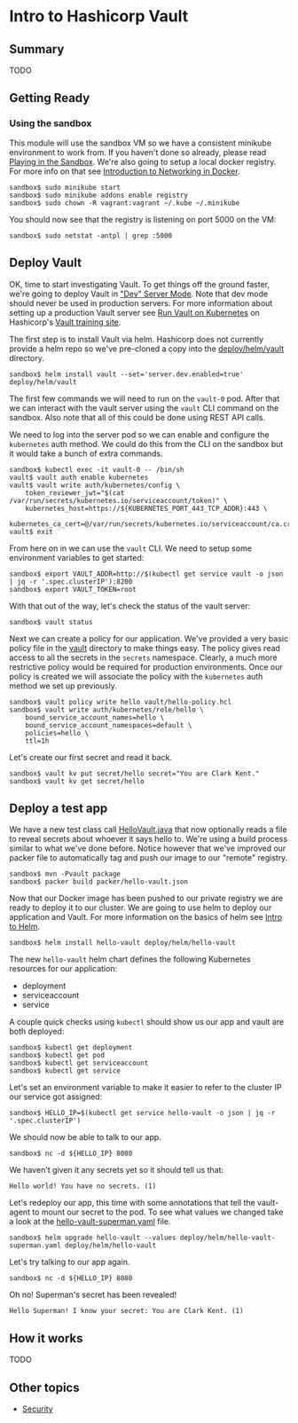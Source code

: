 # Intro to Hashicorp Vault
## Summary
TODO

## Getting Ready
### Using the sandbox
This module will use the sandbox VM so we have a consistent minikube environment to work from. If you haven't done so
already, please read [Playing in the Sandbox](../../doc/playing_in_the_sandbox.md). We're also going to setup a local
docker registry. For more info on that see [Introduction to Networking in Docker](../intro_to_networking_in_docker/README.md).

```shell script
sandbox$ sudo minikube start
sandbox$ sudo minikube addons enable registry
sandbox$ sudo chown -R vagrant:vagrant ~/.kube ~/.minikube
```

You should now see that the registry is listening on port 5000 on the VM:

```shell script
sandbox$ sudo netstat -antpl | grep :5000
```

## Deploy Vault
OK, time to start investigating Vault. To get things off the ground faster, we're going to deploy Vault in
["Dev" Server Mode](https://www.vaultproject.io/docs/concepts/dev-server/). Note that dev mode should never be used in
production servers. For more information about setting up a production Vault server see
[Run Vault on Kubernetes](https://learn.hashicorp.com/vault?track=getting-started-k8s) on Hashicorp's 
[Vault training site](https://learn.hashicorp.com/vault).

The first step is to install Vault via helm. Hashicorp does not currently provide a helm repo so we've pre-cloned a copy
into the [deploy/helm/vault](../../deploy/helm/vault) directory.

```shell script
sandbox$ helm install vault --set='server.dev.enabled=true' deploy/helm/vault
```

The first few commands we will need to run on the `vault-0` pod. After that we can interact with the vault server using
the `vault` CLI command on the sandbox. Also note that all of this could be done using REST API calls.

We need to log into the server pod so we can enable and configure the `kubernetes` auth method. We could do this from
the CLI on the sandbox but it would take a bunch of extra commands.

```shell script
sandbox$ kubectl exec -it vault-0 -- /bin/sh
vault$ vault auth enable kubernetes
vault$ vault write auth/kubernetes/config \
    token_reviewer_jwt="$(cat /var/run/secrets/kubernetes.io/serviceaccount/token)" \
    kubernetes_host=https://${KUBERNETES_PORT_443_TCP_ADDR}:443 \
    kubernetes_ca_cert=@/var/run/secrets/kubernetes.io/serviceaccount/ca.crt
vault$ exit
```

From here on in we can use the `vault` CLI. We need to setup some environment variables to get started:

```shell script
sandbox$ export VAULT_ADDR=http://$(kubectl get service vault -o json | jq -r '.spec.clusterIP'):8200
sandbox$ export VAULT_TOKEN=root
```

With that out of the way, let's check the status of the vault server:

```shell script
sandbox$ vault status
```

Next we can create a policy for our application. We've provided a very basic policy file in the [vault](../../vault) directory to
make things easy. The policy gives read access to all the secrets in the `secrets` namespace. Clearly, a much more
restrictive policy would be required for production environments. Once our policy is created we will associate the
policy with the `kubernetes` auth method we set up previously.

```shell script
sandbox$ vault policy write hello vault/hello-policy.hcl
sandbox$ vault write auth/kubernetes/role/hello \
    bound_service_account_names=hello \
    bound_service_account_namespaces=default \
    policies=hello \
    ttl=1h
```

Let's create our first secret and read it back.

```shell script
sandbox$ vault kv put secret/hello secret="You are Clark Kent."
sandbox$ vault kv get secret/hello
```

## Deploy a test app
We have a new test class call [HelloVault.java](../../src/main/java/com/analysts/containerdemo/HelloVault.java) that now
optionally reads a file to reveal secrets about whoever it says hello to. We're using a build process similar to what
we've done before. Notice however that we've improved our packer file to automatically tag and push our image to our
"remote" registry.

```shell script
sandbox$ mvn -Pvault package
sandbox$ packer build packer/hello-vault.json
```

Now that our Docker image has been pushed to our private registry we are ready to deploy it to our cluster. We are going
to use helm to deploy our application and Vault. For more information on the basics of helm see
[Intro to Helm](../intro_to_helm/README.md).

```shell script
sandbox$ helm install hello-vault deploy/helm/hello-vault
```

The new `hello-vault` helm chart defines the following Kubernetes resources for our application:
- deployment
- serviceaccount
- service

A couple quick checks using `kubectl` should show us our app and vault are both deployed:

```shell script
sandbox$ kubectl get deployment
sandbox$ kubectl get pod
sandbox$ kubectl get serviceaccount
sandbox$ kubectl get service
```

Let's set an environment variable to make it easier to refer to the cluster IP our service got assigned:

```shell script
sandbox$ HELLO_IP=$(kubectl get service hello-vault -o json | jq -r '.spec.clusterIP')
```

We should now be able to talk to our app.

```shell script
sandbox$ nc -d ${HELLO_IP} 8080
```

We haven't given it any secrets yet so it should tell us that:

```text
Hello world! You have no secrets. (1)
```

Let's redeploy our app, this time with some annotations that tell the vault-agent to mount our secret to the pod. To see
what values we changed take a look at the [hello-vault-superman.yaml](../../deploy/helm/hello-vault-superman.yaml) file.

```shell script
sandbox$ helm upgrade hello-vault --values deploy/helm/hello-vault-superman.yaml deploy/helm/hello-vault
```

Let's try talking to our app again.

```shell script
sandbox$ nc -d ${HELLO_IP} 8080
```

Oh no! Superman's secret has been revealed!

```text
Hello Superman! I know your secret: You are Clark Kent. (1)
```

## How it works
TODO

## Other topics
- [Security](security.md)
